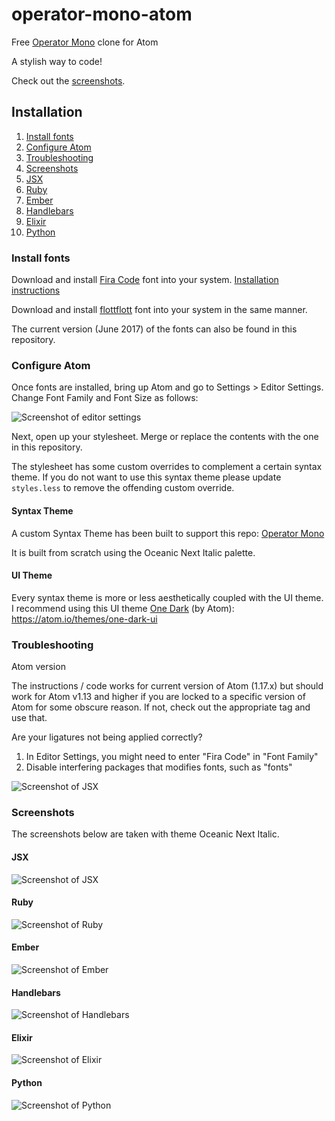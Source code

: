 # operator-mono-atom
Free [Operator Mono](http://www.typography.com/blog/introducing-operator) clone for Atom

A stylish way to code!

Check out the [screenshots](#screenshots).

## Installation

1. [Install fonts](#install-fonts)
2. [Configure Atom](#configure-atom)
3. [Troubleshooting](#troubleshooting)
4. [Screenshots](#screenshots)
  1. [JSX](#screenshot-jsx)
  2. [Ruby](#screenshot-ruby)
  3. [Ember](#screenshot-ember)
  4. [Handlebars](#screenshot-handlebars)
  5. [Elixir](#screenshot-elixir)
  6. [Python](#screenshot-python)

### <a name="install-fonts"></a> Install fonts

Download and install [Fira Code](https://github.com/tonsky/FiraCode) font into your system. [Installation instructions](https://github.com/tonsky/FiraCode/wiki)

Download and install [flottflott](http://www.dafont.com/flottflott.font) font into your system in the same manner.

The current version (June 2017) of the fonts can also be found in this repository.

### <a name="configure-atom"></a> Configure Atom

Once fonts are installed, bring up Atom and go to Settings > Editor Settings. Change Font Family and Font Size as follows:

![Screenshot of editor settings](img/atom_editor_settings.png)

Next, open up your stylesheet. Merge or replace the contents with the one in this repository.

The stylesheet has some custom overrides to complement a certain syntax theme. If you do not want to use this syntax theme please update `styles.less` to remove the offending custom override.

#### Syntax Theme

A custom Syntax Theme has been built to support this repo: [Operator Mono](https://atom.io/themes/operator-mono)

It is built from scratch using the Oceanic Next Italic palette.

#### UI Theme

Every syntax theme is more or less aesthetically coupled with the UI theme. I recommend using this UI theme [One Dark](https://atom.io/themes/one-dark-ui) (by Atom): https://atom.io/themes/one-dark-ui

### <a name="troubleshooting"></a> Troubleshooting

Atom version

The instructions / code works for current version of Atom (1.17.x) but should work for Atom v1.13 and higher if you are locked to a specific version of Atom for some obscure reason. If not, check out the appropriate tag and use that.

Are your ligatures not being applied correctly?

1. In Editor Settings, you might need to enter "Fira Code" in "Font Family"
1. Disable interfering packages that modifies fonts, such as "fonts"

![Screenshot of JSX](img/fonts.png)

### <a name="screenshots"></a> Screenshots

The screenshots below are taken with theme Oceanic Next Italic.

#### <a name="screenshot-jsx"></a> JSX

![Screenshot of JSX](img/JSX.png)

#### <a name="screenshot-ruby"></a> Ruby

![Screenshot of Ruby](img/ruby.png)

#### <a name="screenshot-ember"></a> Ember

![Screenshot of Ember](img/ember.png)

#### <a name="screenshot-handlebars"></a> Handlebars

![Screenshot of Handlebars](img/handlebars.png)

#### <a name="screenshot-elixir"></a> Elixir

![Screenshot of Elixir](img/elixir.png)

#### <a name="screenshot-python"></a> Python

![Screenshot of Python](img/python.png)

